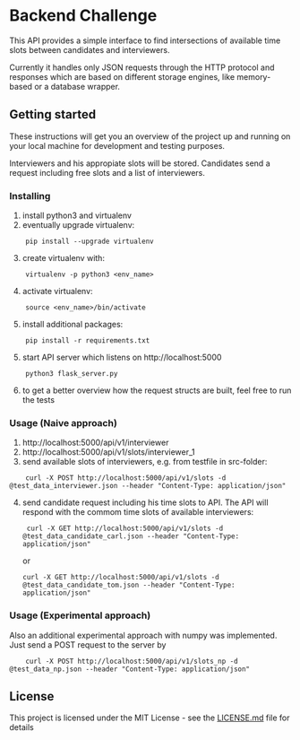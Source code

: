# Backend Challenge

This API provides a simple interface to find intersections of available
time slots between candidates and interviewers.

Currently it handles only JSON requests through the HTTP protocol and responses which are based
on different storage engines, like memory-based or a database wrapper.

## Getting started

These instructions will get you an overview of the project up and running on your local machine
for development and testing purposes.

Interviewers and his appropiate slots will be stored.
Candidates send a request including free slots and a list of interviewers.


### Installing
1. install python3 and virtualenv
2. eventually upgrade virtualenv:
```
    pip install --upgrade virtualenv
```
3. create virtualenv with:
```
    virtualenv -p python3 <env_name>
```
4. activate virtualenv:
```
    source <env_name>/bin/activate
```
5. install additional packages:
```
    pip install -r requirements.txt
```
5. start API server which listens on http://localhost:5000
```
    python3 flask_server.py
```
6. to get a better overview how the request structs are built, feel free to run the tests

### Usage (Naive approach)
1. http://localhost:5000/api/v1/interviewer
2. http://localhost:5000/api/v1/slots/interviewer_1
3. send available slots of interviewers, e.g. from testfile in src-folder:<br />
```
    curl -X POST http://localhost:5000/api/v1/slots -d @test_data_interviewer.json --header "Content-Type: application/json"
```
4. send candidate request including his time slots to API. The API will respond with the commom time slots of
   available interviewers:<br />
   ```
    curl -X GET http://localhost:5000/api/v1/slots -d @test_data_candidate_carl.json --header "Content-Type: application/json"
    ```
    or<br />
    ```
    curl -X GET http://localhost:5000/api/v1/slots -d @test_data_candidate_tom.json --header "Content-Type: application/json"
    ```

### Usage (Experimental approach)

Also an additional experimental approach with numpy was implemented.
Just send a POST request to the server by <br />
```
    curl -X POST http://localhost:5000/api/v1/slots_np -d @test_data_np.json --header "Content-Type: application/json"
```

## License

This project is licensed under the MIT License - see the [LICENSE.md](LICENSE.md) file for details

